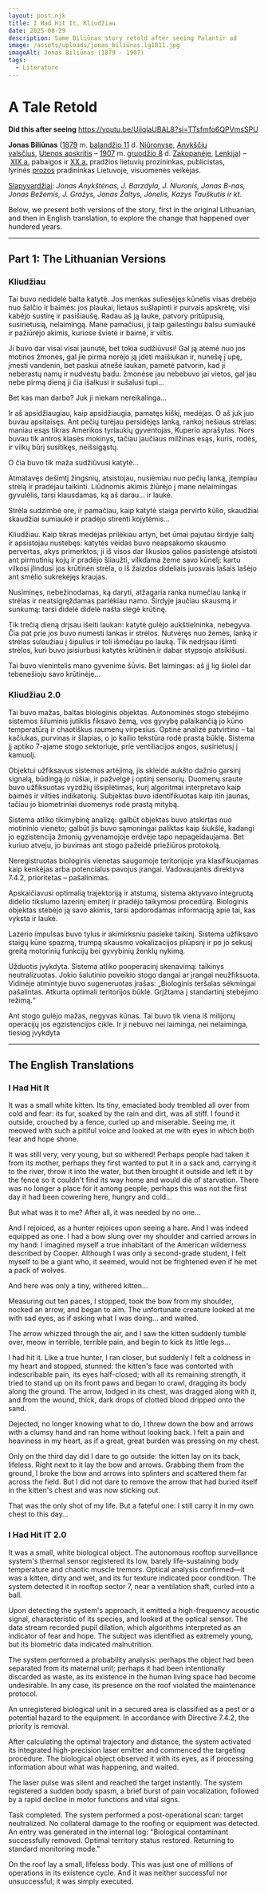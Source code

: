 ```yaml
---
layout: post.njk
title: I Had Hit It, Kliudžiau
date: 2025-08-29
description: Same Biliūnas story retold after seeing Palantir ad
image: /assets/uploads/jonas_biliūnas.lg1811.jpg
imageAlt: Jonas Biliūnas (1879 - 1907)
tags:
  - Literature
---
```

# A Tale Retold

**D﻿id this after seeing** https://youtu.be/UiiqiaUBAL8?si=TTsfmfo6QPVmsSPU 

**Jonas Biliūnas** ([1879](https://lt.wikipedia.org/wiki/1879 "1879") m. [balandžio 11](https://lt.wikipedia.org/wiki/Baland%C5%BEio_11 "Balandžio 11") d. [Niūronyse](https://lt.wikipedia.org/wiki/Ni%C5%ABronys "Niūronys"), [Anykščių valsčius](https://lt.wikipedia.org/wiki/Anyk%C5%A1%C4%8Di%C5%B3_vals%C4%8Dius "Anykščių valsčius"), [Utenos apskritis](https://lt.wikipedia.org/wiki/Utenos_apskritis "Utenos apskritis") – [1907](https://lt.wikipedia.org/wiki/1907 "1907") m. [gruodžio 8](https://lt.wikipedia.org/wiki/Gruod%C5%BEio_8 "Gruodžio 8") d. [Zakopanėje](https://lt.wikipedia.org/wiki/Zakopan%C4%97 "Zakopanė"), [Lenkija](https://lt.wikipedia.org/wiki/Lenkija "Lenkija")) – [XIX a.](https://lt.wikipedia.org/wiki/XIX_am%C5%BEius "XIX amžius") pabaigos ir [XX a.](https://lt.wikipedia.org/wiki/XX_am%C5%BEius "XX amžius") pradžios lietuvių prozininkas, publicistas, lyrinės [prozos](https://lt.wikipedia.org/wiki/Proza "Proza") pradininkas Lietuvoje, visuomenės veikėjas.

[Slapyvardžiai](https://lt.wikipedia.org/wiki/Slapyvardis "Slapyvardis"): *Jonas Anykštėnas, J. Barzdyla, J. Niuronis, Jonas B-nas, Jonas Bežemis, J. Gražys, Jonas Žaltys, Jonelis, Kazys Tauškutis ir kt.*

Below, we present both versions of the story, first in the original Lithuanian, and then in English translation, to explore the change that happened over hundered years.

- - -

## Part 1: The Lithuanian Versions

### Kliudžiau

Tai buvo nedidelė balta katytė. Jos menkas suliesėjęs kūnelis visas drebėjo nuo šalčio ir baimės: jos plaukai, lietaus sušlapinti ir purvais apskretę, visi kabėjo sustirę ir pasišiaušę. Radau aš ją lauke, patvory pritūpusią, susirietusią, nelaimingą. Mane pamačiusi, ji taip gailestingu balsu sumiaukė ir pažiūrėjo akimis, kuriose švietė ir baimė, ir viltis.

Ji buvo dar visai visai jaunutė, bet tokia sudžiūvusi! Gal ją atėmė nuo jos motinos žmonės, gal jie pirma norėjo ją įdėti maišiukan ir, nunešę į upę, įmesti vandenin, bet paskui atnešė laukan, pametė patvorin, kad ji neberastų namų ir nudvėstų badu: žmonėse jau nebebuvo jai vietos, gal jau nebe pirmą dieną ji čia išalkusi ir sušalusi tupi…

Bet kas man darbo? Juk ji niekam nereikalinga…

Ir aš apsidžiaugiau, kaip apsidžiaugia, pamatęs kiškį, medėjas. O aš juk juo buvau apsitaisęs. Ant pečių turėjau persidėjęs lanką, rankoj nešiaus strėlas: maniau esąs tikras Amerikos tyrlaukių gyventojas, Kuperio aprašytas. Nors buvau tik antros klasės mokinys, tačiau jaučiaus milžinas esąs, kuris, rodės, ir vilkų būrį susitikęs, neišsigąstų.

O čia buvo tik maža sudžiūvusi katytė…

Atmatavęs dešimtį žingsnių, atsistojau, nusiėmiau nuo pečių lanką, įtempiau strėlą ir pradėjau taikinti. Liūdnomis akimis žiūrėjo į mane nelaimingas gyvulėlis, tarsi klausdamas, ką aš darau… ir laukė.

Strėla sudzimbė ore, ir pamačiau, kaip katytė staiga pervirto kūlio, skaudžiai skaudžiai sumiaukė ir pradėjo stirenti kojytėmis…

Kliudžiau. Kaip tikras medėjas prilėkiau artyn, bet ūmai pajutau širdyje šaltį ir apsistojau nustebęs: katytės veidas buvo neapsakomo skausmo pervertas, akys primerktos; ji iš visos dar likusios galios pasistengė atsistoti ant pirmutinių kojų ir pradėjo šliaužti, vilkdama žeme savo kūnelį: kartu vilkosi įlindusi jos krūtinėn strėla, o iš žaizdos dideliais juosvais lašais lašėjo ant smėlio sukrekėjęs kraujas.

Nusiminęs, nebežinodamas, ką daryti, atžagaria ranka numečiau lanką ir strėlas ir neatsigręždamas parlėkiau namo. Širdyje jaučiau skausmą ir sunkumą: tarsi didelė didelė našta slėgė krūtinę.

Tik trečią dieną drįsau išeiti laukan: katytė gulėjo aukštielninka, nebegyva. Čia pat prie jos buvo numesti lankas ir strėlos. Nutvėręs nuo žemės, lanką ir strėlas sulaužiau į šipulius ir toli išmėčiau po lauką. Tik nedrįsau išimti strėlos, kuri buvo įsisiurbusi katytės krūtinėn ir dabar stypsojo atsikišusi.

Tai buvo vienintelis mano gyvenime šūvis. Bet laimingas: aš jį lig šiolei dar tebenešioju savo krūtinėje…

### K﻿liudžiau 2.0

Tai buvo mažas, baltas biologinis objektas. Autonominės stogo stebėjimo sistemos šiluminis jutiklis fiksavo žemą, vos gyvybę palaikančią jo kūno temperatūrą ir chaotiškus raumenų virpesius. Optinė analizė patvirtino – tai kačiukas, purvinas ir šlapias, o jo kailio tekstūra rodė prastą būklę. Sistema jį aptiko 7-ajame stogo sektoriuje, prie ventiliacijos angos, susirietusį į kamuolį.

Objektui užfiksavus sistemos artėjimą, jis skleidė aukšto dažnio garsinį signalą, būdingą jo rūšiai, ir pažvelgė į optinį sensorių. Duomenų sraute buvo užfiksuotas vyzdžių išsiplėtimas, kurį algoritmai interpretavo kaip baimės ir vilties indikatorių. Subjektas buvo identifikuotas kaip itin jaunas, tačiau jo biometriniai duomenys rodė prastą mitybą.

Sistema atliko tikimybinę analizę: galbūt objektas buvo atskirtas nuo motininio vieneto; galbūt jis buvo sąmoningai paliktas kaip šiukšlė, kadangi jo egzistencija žmonių gyvenamojoje erdvėje tapo nepageidaujama. Bet kuriuo atveju, jo buvimas ant stogo pažeidė priežiūros protokolą.

Neregistruotas biologinis vienetas saugomoje teritorijoje yra klasifikuojamas kaip kenkėjas arba potencialus pavojus įrangai. Vadovaujantis direktyva 7.4.2, prioritetas – pašalinimas.

Apskaičiavusi optimalią trajektoriją ir atstumą, sistema aktyvavo integruotą didelio tikslumo lazerinį emiterį ir pradėjo taikymosi procedūrą. Biologinis objektas stebėjo ją savo akimis, tarsi apdorodamas informaciją apie tai, kas vyksta ir laukė.

Lazerio impulsas buvo tylus ir akimirksniu pasiekė taikinį. Sistema užfiksavo staigų kūno spazmą, trumpą skausmo vokalizacijos pliūpsnį ir po jo sekusį greitą motorinių funkcijų bei gyvybinių ženklų nykimą.

Užduotis įvykdyta. Sistema atliko pooperacinį skenavimą: taikinys neutralizuotas. Jokio šalutinio poveikio stogo dangai ar įrangai neužfiksuota. Vidinėje atmintyje buvo sugeneruotas įrašas: „Biologinis teršalas sėkmingai pašalintas. Atkurta optimali teritorijos būklė. Grįžtama į standartinį stebėjimo režimą.“

Ant stogo gulėjo mažas, negyvas kūnas. Tai buvo tik viena iš milijonų operacijų jos egzistencijos cikle. Ir ji nebuvo nei laiminga, nei nelaiminga, tiesiog įvykdyta

- - -

## The English Translations

### I Had Hit It

It was a small white kitten. Its tiny, emaciated body trembled all over from cold and fear: its fur, soaked by the rain and dirt, was all stiff. I found it outside, crouched by a fence, curled up and miserable. Seeing me, it meowed with such a pitiful voice and looked at me with eyes in which both fear and hope shone.

It was still very, very young, but so withered! Perhaps people had taken it from its mother, perhaps they first wanted to put it in a sack and, carrying it to the river, throw it into the water, but then brought it outside and left it by the fence so it couldn't find its way home and would die of starvation. There was no longer a place for it among people; perhaps this was not the first day it had been cowering here, hungry and cold…

But what was it to me? After all, it was needed by no one…

And I rejoiced, as a hunter rejoices upon seeing a hare. And I was indeed equipped as one. I had a bow slung over my shoulder and carried arrows in my hand: I imagined myself a true inhabitant of the American wilderness described by Cooper. Although I was only a second-grade student, I felt myself to be a giant who, it seemed, would not be frightened even if he met a pack of wolves.

And here was only a tiny, withered kitten…

Measuring out ten paces, I stopped, took the bow from my shoulder, nocked an arrow, and began to aim. The unfortunate creature looked at me with sad eyes, as if asking what I was doing… and waited.

The arrow whizzed through the air, and I saw the kitten suddenly tumble over, meow in terrible, terrible pain, and begin to kick its little legs…

I had hit it. Like a true hunter, I ran closer, but suddenly I felt a coldness in my heart and stopped, stunned: the kitten's face was contorted with indescribable pain, its eyes half-closed; with all its remaining strength, it tried to stand up on its front paws and began to crawl, dragging its body along the ground. The arrow, lodged in its chest, was dragged along with it, and from the wound, thick, dark drops of clotted blood dripped onto the sand.

Dejected, no longer knowing what to do, I threw down the bow and arrows with a clumsy hand and ran home without looking back. I felt a pain and heaviness in my heart, as if a great, great burden was pressing on my chest.

Only on the third day did I dare to go outside: the kitten lay on its back, lifeless. Right next to it lay the bow and arrows. Grabbing them from the ground, I broke the bow and arrows into splinters and scattered them far across the field. But I did not dare to remove the arrow that had buried itself in the kitten's chest and was now sticking out.

That was the only shot of my life. But a fateful one: I still carry it in my own chest to this day…

### I Had Hit IT 2.0

It was a small, white biological object. The autonomous rooftop surveillance system's thermal sensor registered its low, barely life-sustaining body temperature and chaotic muscle tremors. Optical analysis confirmed—it was a kitten, dirty and wet, and its fur texture indicated poor condition. The system detected it in rooftop sector 7, near a ventilation shaft, curled into a ball.

Upon detecting the system's approach, it emitted a high-frequency acoustic signal, characteristic of its species, and looked at the optical sensor. The data stream recorded pupil dilation, which algorithms interpreted as an indicator of fear and hope. The subject was identified as extremely young, but its biometric data indicated malnutrition.

The system performed a probability analysis: perhaps the object had been separated from its maternal unit; perhaps it had been intentionally discarded as waste, as its existence in the human living space had become undesirable. In any case, its presence on the roof violated the maintenance protocol.

An unregistered biological unit in a secured area is classified as a pest or a potential hazard to the equipment. In accordance with Directive 7.4.2, the priority is removal.

After calculating the optimal trajectory and distance, the system activated its integrated high-precision laser emitter and commenced the targeting procedure. The biological object observed it with its eyes, as if processing information about what was happening, and waited.

The laser pulse was silent and reached the target instantly. The system registered a sudden body spasm, a brief burst of pain vocalization, followed by a rapid decline in motor functions and vital signs.

Task completed. The system performed a post-operational scan: target neutralized. No collateral damage to the roofing or equipment was detected. An entry was generated in the internal log: "Biological contaminant successfully removed. Optimal territory status restored. Returning to standard monitoring mode."

On the roof lay a small, lifeless body. This was just one of millions of operations in its existence cycle. And it was neither successful nor unsuccessful; it was simply executed.
